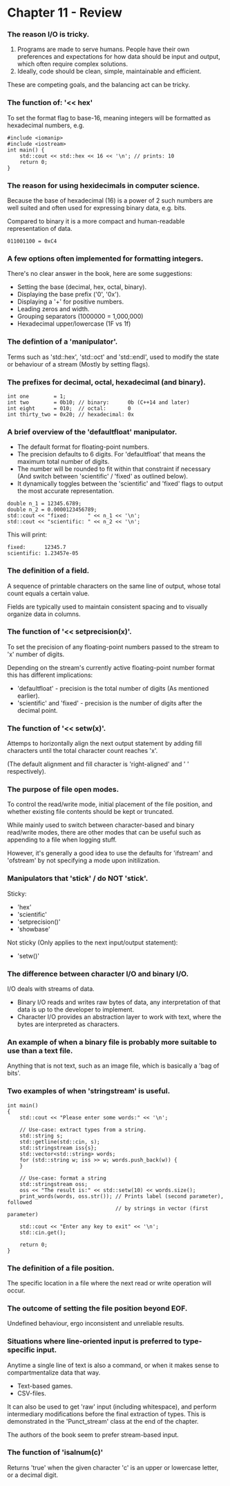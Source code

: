 # Chapter 11 - Review

### The reason I/O is tricky.
1. Programs are made to serve humans. People have their own preferences and expectations for how data should be input and output, which often require complex solutions.
2. Ideally, code should be clean, simple, maintainable and efficient.

These are competing goals, and the balancing act can be tricky.

### The function of: '<< hex'
To set the format flag to base-16, meaning integers will be formatted as hexadecimal numbers, e.g.
```
#include <iomanip>
#include <iostream>
int main() {
	std::cout << std::hex << 16 << '\n'; // prints: 10
	return 0;
}
```

### The reason for using hexidecimals in computer science.
Because the base of hexadecimal (16) is a power of 2 such numbers are well suited and often used for expressing binary data, e.g. bits.

Compared to binary it is a more compact and human-readable representation of data.
```
011001100 = 0xC4
```

### A few options often implemented for formatting integers.
There's no clear answer in the book, here are some suggestions:
- Setting the base (decimal, hex, octal, binary).
- Displaying the base prefix ('0', '0x').
- Displaying a '+' for positive numbers.
- Leading zeros and width.
- Grouping separators (1000000 = 1,000,000)
- Hexadecimal upper/lowercase (1F vs 1f)

### The defintion of a 'manipulator'.
Terms such as 'std::hex', 'std::oct' and 'std::endl', used to modify the state or behaviour of a stream (Mostly by setting flags).

### The prefixes for decimal, octal, hexadecimal (and binary).
```
int one        = 1;
int two        = 0b10; // binary:      0b (C++14 and later)
int eight      = 010;  // octal:       0
int thirty_two = 0x20; // hexadecimal: 0x
```

### A brief overview of the 'defaultfloat' manipulator.
- The default format for floating-point numbers.
- The precision defaults to 6 digits. For 'defaultfloat' that means the maximum total number of digits.
- The number will be rounded to fit within that constraint if necessary (And switch between 'scientific' / 'fixed' as outlined below).
- It dynamically toggles between the 'scientific' and 'fixed' flags to output the most accurate representation.
```
double n_1 = 12345.6789;
double n_2 = 0.0000123456789;
std::cout << "fixed:      " << n_1 << '\n';
std::cout << "scientific: " << n_2 << '\n';
```
This will print:
```
fixed:      12345.7
scientific: 1.23457e-05
```

### The definition of a field.
A sequence of printable characters on the same line of output, whose total count equals a certain value.

Fields are typically used to maintain consistent spacing and to visually organize data in columns.

### The function of '<< setprecision(x)'.
To set the precision of any floating-point numbers passed to the stream to 'x' number of digits.

Depending on the stream's currently active floating-point number format this has different implications:
- 'defaultfloat' - precision is the total number of digits (As mentioned earlier).
- 'scientific' and 'fixed' - precision is the number of digits after the decimal point.

### The function of '<< setw(x)'.
Attemps to horizontally align the next output statement by adding fill characters until the total character count reaches 'x'.

(The default alignment and fill character is 'right-aligned' and ' ' respectively).

### The purpose of file open modes.
To control the read/write mode, initial placement of the file position, and whether existing file contents should be kept or truncated.

While mainly used to switch between character-based and binary read/write modes, there are other modes that can be useful such as appending to a file when logging stuff.

However, it's generally a good idea to use the defaults for 'ifstream' and 'ofstream' by not specifying a mode upon initilization.

### Manipulators that 'stick' / do NOT 'stick'.
Sticky:
- 'hex'
- 'scientific'
- 'setprecision()'
- 'showbase'

Not sticky (Only applies to the next input/output statement):
- 'setw()'

### The difference between character I/O and binary I/O.
I/O deals with streams of data.
- Binary I/O reads and writes raw bytes of data, any interpretation of that data is up to the developer to implement.
- Character I/O provides an abstraction layer to work with text, where the bytes are interpreted as characters.

### An example of when a binary file is probably more suitable to use than a text file.
Anything that is not text, such as an image file, which is basically a 'bag of bits'.

### Two examples of when 'stringstream' is useful.
```
int main()
{
	std::cout << "Please enter some words:" << '\n';

	// Use-case: extract types from a string.
	std::string s;
	std::getline(std::cin, s);
	std::stringstream iss{s};
	std::vector<std::string> words;
	for (std::string w; iss >> w; words.push_back(w)) {
	}

	// Use-case: format a string
	std::stringstream oss;
	oss << "The result is:" << std::setw(10) << words.size();
	print_words(words, oss.str()); // Prints label (second parameter), followed
	                               // by strings in vector (first parameter)

	std::cout << "Enter any key to exit" << '\n';
	std::cin.get();

	return 0;
}
```

### The definition of a file position.
The specific location in a file where the next read or write operation will occur.

### The outcome of setting the file position beyond EOF.
Undefined behaviour, ergo inconsistent and unreliable results.

### Situations where line-oriented input is preferred to type-specific input.
Anytime a single line of text is also a command, or when it makes sense to compartmentalize data that way.
- Text-based games.
- CSV-files.

It can also be used to get 'raw' input (including whitespace), and perform intermediary modifications before the final extraction of types. This is demonstrated in the 'Punct_stream' class at the end of the chapter.

The authors of the book seem to prefer stream-based input.

### The function of 'isalnum(c)'
Returns 'true' when the given character 'c' is an upper or lowercase letter, or a decimal digit.





